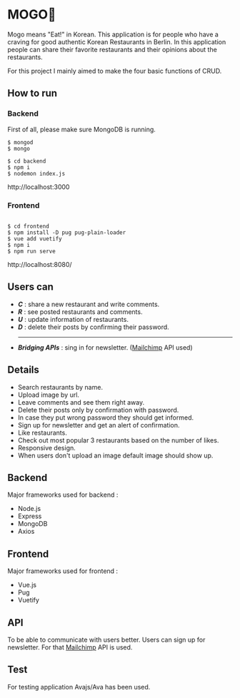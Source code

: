 # MOGO🍱

Mogo means "Eat!" in Korean. This application is for people who have a craving for good authentic Korean Restaurants in Berlin. In this application people can share their favorite restaurants and their opinions about the restaurants.

For this project I mainly aimed to make the four basic functions of CRUD.

## How to run

### Backend

First of all, please make sure MongoDB is running.

```
$ mongod
$ mongo
```

```
$ cd backend
$ npm i
$ nodemon index.js

```

http://localhost:3000

### Frontend

```

$ cd frontend
$ npm install -D pug pug-plain-loader
$ vue add vuetify
$ npm i
$ npm run serve

```

http://localhost:8080/

## Users can

<ul>
  <li> <b><em>C</em></b> : share a new restaurant and write comments.
  <li> <b><em>R</em></b> : see posted restaurants and comments.
  <li> <b><em>U</em></b> : update information of restaurants.
  <li> <b><em>D</em></b> : delete their posts by confirming their password.
 <hr>
  <li> <b><em>Bridging APIs</em></b> : sing in for newsletter. (<a href="https://mailchimp.com/developer/">Mailchimp</a> API used)
</ul>

## Details

<ul>
<li> Search restaurants by name.  </li>
<li> Upload image by url.
<li> Leave comments and see them right away.</li>
<li> Delete their posts only by confirmation with password. </li>
<li> In case they put wrong password they should get informed. </li>
<li> Sign up for newsletter and get an alert of confirmation. </li>
<li> Like restaurants.</li>
<li> Check out most popular 3 restaurants based on the number of likes.</li>
<li> Responsive design.  </li>
<li> When users don't upload an image default image should show up.</li>
</ul>

## Backend

Major frameworks used for backend :

<ul>
<li> Node.js </li>
<li> Express </li>
<li> MongoDB </li>
<li> Axios </li>
</ul>

## Frontend

Major frameworks used for frontend :

<ul>
<li> Vue.js </li>
<li> Pug </li>
<li> Vuetify </li>
</ul>

## API

To be able to communicate with users better. Users can sign up for newsletter.
For that <a href="https://mailchimp.com/developer/">Mailchimp</a> API is used.

## Test

For testing application Avajs/Ava has been used.

